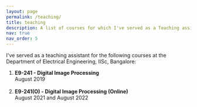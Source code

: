 ```yaml
---
layout: page
permalink: /teaching/
title: teaching
description: A list of courses for which I've served as a Teaching assistant
nav: true
nav_order: 5
---
```


I've served as a teaching assistant for the following courses at the Department of Electrical Engineering, IISc, Bangalore:

  1. **E9-241 - Digital Image Processing** <br>
  August 2019 <br><br>
  2. **E9-241(O) - Digital Image Processing (Online)** <br>
  August 2021 and August 2022 <br><br>
